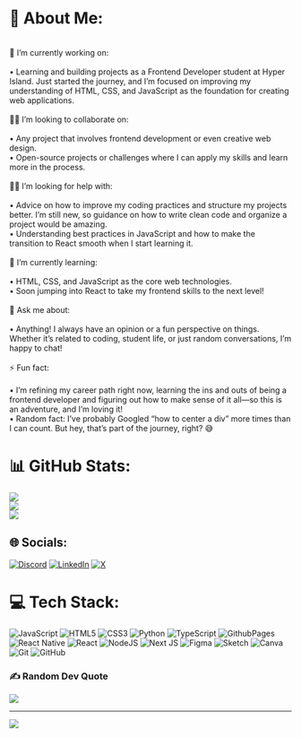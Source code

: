 # 💫 About Me:
<br>🔭 I’m currently working on:<br><br>	•	Learning and building projects as a Frontend Developer student at Hyper Island. Just started the journey, and I’m focused on improving my understanding of HTML, CSS, and JavaScript as the foundation for creating web applications.<br><br>🤝🏽 I’m looking to collaborate on:<br><br>	•	Any project that involves frontend development or even creative web design.<br>	•	Open-source projects or challenges where I can apply my skills and learn more in the process.<br><br>😵‍💫 I’m looking for help with:<br><br>	•	Advice on how to improve my coding practices and structure my projects better. I’m still new, so guidance on how to write clean code and organize a project would be amazing.<br>	•	Understanding best practices in JavaScript and how to make the transition to React smooth when I start learning it.<br><br>🌱 I’m currently learning:<br><br>	•	HTML, CSS, and JavaScript as the core web technologies.<br>	•	Soon jumping into React to take my frontend skills to the next level!<br><br>💬 Ask me about:<br><br>	•	Anything! I always have an opinion or a fun perspective on things. Whether it’s related to coding, student life, or just random conversations, I’m happy to chat!<br><br>⚡ Fun fact:<br><br>	•	I’m refining my career path right now, learning the ins and outs of being a frontend developer and figuring out how to make sense of it all—so this is an adventure, and I’m loving it!<br>	•	Random fact: I’ve probably Googled “how to center a div” more times than I can count. But hey, that’s part of the journey, right? 😅<br>
# 📊 GitHub Stats:
![](https://github-readme-stats.vercel.app/api?username=odai-dh&theme=dark&hide_border=true&include_all_commits=true&count_private=true)<br/>
![](https://github-readme-streak-stats.herokuapp.com/?user=odai-dh&theme=dark&hide_border=true)<br/>
![](https://github-readme-stats.vercel.app/api/top-langs/?username=odai-dh&theme=dark&hide_border=true&include_all_commits=true&count_private=true&layout=compact)

## 🌐 Socials:
[![Discord](https://img.shields.io/badge/Discord-%237289DA.svg?logo=discord&logoColor=white)](https://discord.gg/eddy112233) [![LinkedIn](https://img.shields.io/badge/LinkedIn-%230077B5.svg?logo=linkedin&logoColor=white)](https://linkedin.com/in/odai-dahi) [![X](https://img.shields.io/badge/X-black.svg?logo=X&logoColor=white)](https://x.com/OdaiDahi) 

# 💻 Tech Stack:
![JavaScript](https://img.shields.io/badge/javascript-%23323330.svg?style=plastic&logo=javascript&logoColor=%23F7DF1E) ![HTML5](https://img.shields.io/badge/html5-%23E34F26.svg?style=plastic&logo=html5&logoColor=white) ![CSS3](https://img.shields.io/badge/css3-%231572B6.svg?style=plastic&logo=css3&logoColor=white) ![Python](https://img.shields.io/badge/python-3670A0?style=plastic&logo=python&logoColor=ffdd54) ![TypeScript](https://img.shields.io/badge/typescript-%23007ACC.svg?style=plastic&logo=typescript&logoColor=white) ![GithubPages](https://img.shields.io/badge/github%20pages-121013?style=plastic&logo=github&logoColor=white) ![React Native](https://img.shields.io/badge/react_native-%2320232a.svg?style=plastic&logo=react&logoColor=%2361DAFB) ![React](https://img.shields.io/badge/react-%2320232a.svg?style=plastic&logo=react&logoColor=%2361DAFB) ![NodeJS](https://img.shields.io/badge/node.js-6DA55F?style=plastic&logo=node.js&logoColor=white) ![Next JS](https://img.shields.io/badge/Next-black?style=plastic&logo=next.js&logoColor=white) ![Figma](https://img.shields.io/badge/figma-%23F24E1E.svg?style=plastic&logo=figma&logoColor=white) ![Sketch](https://img.shields.io/badge/Sketch-FFB387?style=plastic&logo=sketch&logoColor=black) ![Canva](https://img.shields.io/badge/Canva-%2300C4CC.svg?style=plastic&logo=Canva&logoColor=white) ![Git](https://img.shields.io/badge/git-%23F05033.svg?style=plastic&logo=git&logoColor=white) ![GitHub](https://img.shields.io/badge/github-%23121011.svg?style=plastic&logo=github&logoColor=white)


### ✍️ Random Dev Quote
![](https://quotes-github-readme.vercel.app/api?type=horizontal&theme=dark)

---
[![](https://visitcount.itsvg.in/api?id=odai-dh&icon=0&color=1)](https://visitcount.itsvg.in)

<!-- Proudly created with GPRM ( https://gprm.itsvg.in ) -->
